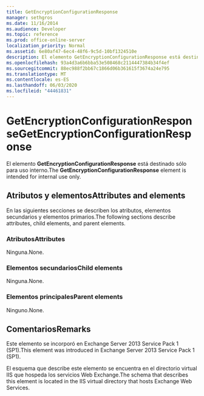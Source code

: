 ```yaml
---
title: GetEncryptionConfigurationResponse
manager: sethgros
ms.date: 11/16/2014
ms.audience: Developer
ms.topic: reference
ms.prod: office-online-server
localization_priority: Normal
ms.assetid: 6e80af47-6ec4-48f6-9c5d-10bf1324510e
description: El elemento GetEncryptionConfigurationResponse está destinado sólo para uso interno.
ms.openlocfilehash: 93a4d3a6b6bba53e508468c2114447384b34f4ef
ms.sourcegitcommit: 88ec988f2bb67c1866d06b361615f3674a24e795
ms.translationtype: MT
ms.contentlocale: es-ES
ms.lasthandoff: 06/03/2020
ms.locfileid: "44461831"
---
```

# <a name="getencryptionconfigurationresponse"></a><span data-ttu-id="682bc-103">GetEncryptionConfigurationResponse</span><span class="sxs-lookup"><span data-stu-id="682bc-103">GetEncryptionConfigurationResponse</span></span>

<span data-ttu-id="682bc-104">El elemento **GetEncryptionConfigurationResponse** está destinado sólo para uso interno.</span><span class="sxs-lookup"><span data-stu-id="682bc-104">The **GetEncryptionConfigurationResponse** element is intended for internal use only.</span></span> 

## <a name="attributes-and-elements"></a><span data-ttu-id="682bc-105">Atributos y elementos</span><span class="sxs-lookup"><span data-stu-id="682bc-105">Attributes and elements</span></span>

<span data-ttu-id="682bc-106">En las siguientes secciones se describen los atributos, elementos secundarios y elementos primarios.</span><span class="sxs-lookup"><span data-stu-id="682bc-106">The following sections describe attributes, child elements, and parent elements.</span></span>
  
### <a name="attributes"></a><span data-ttu-id="682bc-107">Atributos</span><span class="sxs-lookup"><span data-stu-id="682bc-107">Attributes</span></span>

<span data-ttu-id="682bc-108">Ninguna.</span><span class="sxs-lookup"><span data-stu-id="682bc-108">None.</span></span>
  
### <a name="child-elements"></a><span data-ttu-id="682bc-109">Elementos secundarios</span><span class="sxs-lookup"><span data-stu-id="682bc-109">Child elements</span></span>

<span data-ttu-id="682bc-110">Ninguna.</span><span class="sxs-lookup"><span data-stu-id="682bc-110">None.</span></span>
  
### <a name="parent-elements"></a><span data-ttu-id="682bc-111">Elementos principales</span><span class="sxs-lookup"><span data-stu-id="682bc-111">Parent elements</span></span>

<span data-ttu-id="682bc-112">Ninguno.</span><span class="sxs-lookup"><span data-stu-id="682bc-112">None.</span></span>
  
## <a name="remarks"></a><span data-ttu-id="682bc-113">Comentarios</span><span class="sxs-lookup"><span data-stu-id="682bc-113">Remarks</span></span>

<span data-ttu-id="682bc-114">Este elemento se incorporó en Exchange Server 2013 Service Pack 1 (SP1).</span><span class="sxs-lookup"><span data-stu-id="682bc-114">This element was introduced in Exchange Server 2013 Service Pack 1 (SP1).</span></span>
  
<span data-ttu-id="682bc-115">El esquema que describe este elemento se encuentra en el directorio virtual IIS que hospeda los servicios Web Exchange.</span><span class="sxs-lookup"><span data-stu-id="682bc-115">The schema that describes this element is located in the IIS virtual directory that hosts Exchange Web Services.</span></span>
  

